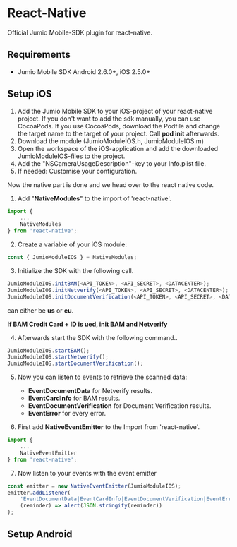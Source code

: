 # React-Native

Official Jumio Mobile-SDK plugin for react-native.

## Requirements
* Jumio Mobile SDK Android 2.6.0+, iOS 2.5.0+

## Setup iOS

1. Add the Jumio Mobile SDK to your iOS-project of your react-native project. If you don't want to add the sdk manually, you can use CocoaPods. If you use CocoaPods, download the Podfile and change the target name to the target of your project. Call **pod init** afterwards.
2. Download the module (JumioModuleIOS.h, JumioModuleIOS.m)
3. Open the workspace of the iOS-application and add the downloaded JumioModuleIOS-files to the project.
4. Add the "NSCameraUsageDescription"-key to your Info.plist file.
5. If needed: Customise your configuration.

Now the native part is done and we head over to the react native code.

1. Add "**NativeModules**" to the import of 'react-native'.
```javascript
import {
    ...
    NativeModules
} from 'react-native';
```

2. Create a variable of your iOS module:
```javascript
const { JumioModuleIOS } = NativeModules;
```

3. Initialize the SDK with the following call.
```javascript
JumioModuleIOS.initBAM(<API_TOKEN>, <API_SECRET>, <DATACENTER>);
JumioModuleIOS.initNetverify(<API_TOKEN>, <API_SECRET>, <DATACENTER>);
JumioModuleIOS.initDocumentVerification(<API_TOKEN>, <API_SECRET>, <DATACENTER>);
```

<DATACENTER> can either be **us** or **eu**.

**If BAM Credit Card + ID is ued, init BAM and Netverify**

4. Afterwards start the SDK with the following command..
```javascript
JumioModuleIOS.startBAM();
JumioModuleIOS.startNetverify();
JumioModuleIOS.startDocumentVerification();
```

5. Now you can listen to events to retrieve the scanned data:
    * **EventDocumentData** for Netverify results.
    * **EventCardInfo** for BAM results.
    * **EventDocumentVerification** for Document Verification results.
    * **EventError** for every error.

6. First add **NativeEventEmitter** to the Import from 'react-native'.
```javascript 
import {
    ...
    NativeEventEmitter
} from 'react-native';
```

7. Now listen to your events with the event emitter
```javascript
const emitter = new NativeEventEmitter(JumioModuleIOS);
emitter.addListener(
    'EventDocumentData|EventCardInfo|EventDocumentVerification|EventError',
    (reminder) => alert(JSON.stringify(reminder))
);
```

## Setup Android
